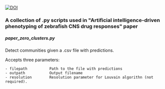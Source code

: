 [![DOI](https://img.shields.io/badge/DOI-10.1016%2Fj.pnpbp.2021.110405-green)](https://doi.org/10.1016/j.pnpbp.2021.110405)

### A collection of .py scripts used in "Artificial intelligence-driven phenotyping of zebrafish CNS drug responses" paper

##### paper_zero_clusters.py
Detect communities given a .csv file with predictions. 

Accepts three parameters:

```
- filepath          Path to the file with predictions
- outpath           Output filename 
- resolution        Resolution parameter for Louvain algorithn (not required). 
```
